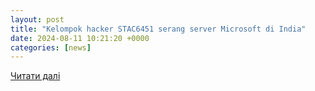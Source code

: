 ```yaml
---
layout: post
title: "Kelompok hacker STAC6451 serang server Microsoft di India"
date: 2024-08-11 10:21:20 +0000
categories: [news]
---
```


[Читати далі](https://www.tek.id/tek/kelompok-hacker-stac6451-serang-server-microsoft-di-india-b2kC79s3F)
